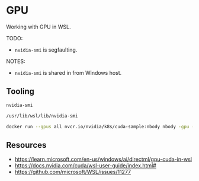 # GPU

Working with GPU in WSL.  

TODO:

* `nvidia-smi` is segfaulting.  

NOTES:

* `nvidia-smi` is shared in from Windows host.  

## Tooling  

```sh
nvidia-smi

/usr/lib/wsl/lib/nvidia-smi
```

```sh
docker run --gpus all nvcr.io/nvidia/k8s/cuda-sample:nbody nbody -gpu -benchmark
```

## Resources

* https://learn.microsoft.com/en-us/windows/ai/directml/gpu-cuda-in-wsl
* https://docs.nvidia.com/cuda/wsl-user-guide/index.html#
* https://github.com/microsoft/WSL/issues/11277